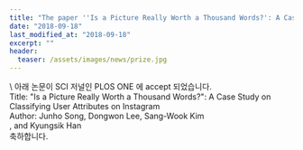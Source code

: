 ```yaml
---
title: "The paper ''Is a Picture Really Worth a Thousand Words?': A Case Study on Classifying User Attributes on Instagram' has been accepted in PLOS ONE"
date: "2018-09-18"
last_modified_at: "2018-09-18"
excerpt: ""
header:
  teaser: /assets/images/news/prize.jpg
---
```

\\
아래 논문이 SCI 저널인 PLOS ONE 에 accept 되었습니다.<br>Title: "Is a Picture Really Worth a Thousand Words?": A Case Study on Classifying User Attributes on Instagram<br>Author: Junho Song, Dongwon Lee, Sang-Wook Kim<br>, and Kyungsik Han<br>축하합니다.